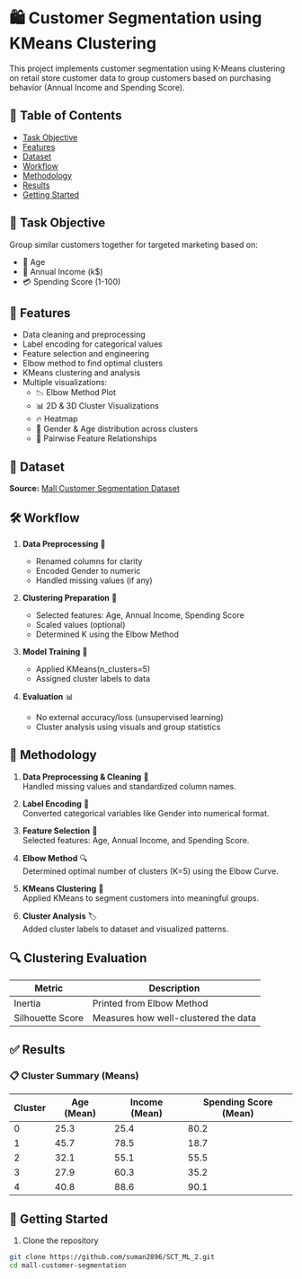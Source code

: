 # 🛍️ Customer Segmentation using KMeans Clustering

This project implements customer segmentation using K-Means clustering on retail store customer data to group customers based on purchasing behavior (Annual Income and Spending Score).

## 📌 Table of Contents
- [Task Objective](#-task-objective)
- [Features](#-features)
- [Dataset](#-dataset)
- [Workflow](#-workflow)
- [Methodology](#-methodology)
- [Results](#-results)
- [Getting Started](#-getting-started)

## 🎯 Task Objective
Group similar customers together for targeted marketing based on:
- 🎂 Age
- 💸 Annual Income (k$)
- 💳 Spending Score (1-100)

## 🔧 Features
- Data cleaning and preprocessing
- Label encoding for categorical values
- Feature selection and engineering
- Elbow method to find optimal clusters
- KMeans clustering and analysis
- Multiple visualizations:
  - 📉 Elbow Method Plot
  - 📊 2D & 3D Cluster Visualizations
  - 🔥 Heatmap
  - 🎯 Gender & Age distribution across clusters
  - 🔄 Pairwise Feature Relationships

## 📂 Dataset
**Source:** [Mall Customer Segmentation Dataset](https://www.kaggle.com/datasets/vjchoudhary7/customer-segmentation-tutorial-in-python) 

## 🛠️ Workflow
1. **Data Preprocessing** 🔧
   - Renamed columns for clarity
   - Encoded Gender to numeric
   - Handled missing values (if any)

2. **Clustering Preparation** 🧮
   - Selected features: Age, Annual Income, Spending Score
   - Scaled values (optional)
   - Determined K using the Elbow Method

3. **Model Training** 🤖
   - Applied KMeans(n_clusters=5)
   - Assigned cluster labels to data

4. **Evaluation** 📊
   - No external accuracy/loss (unsupervised learning)
   - Cluster analysis using visuals and group statistics

## 🧠 Methodology
1. **Data Preprocessing & Cleaning** 🧹  
   Handled missing values and standardized column names.

2. **Label Encoding** 🔢  
   Converted categorical variables like Gender into numerical format.

3. **Feature Selection** 🎯  
   Selected features: Age, Annual Income, and Spending Score.

4. **Elbow Method** 🔍  
   Determined optimal number of clusters (K=5) using the Elbow Curve.

5. **KMeans Clustering** 🔄  
   Applied KMeans to segment customers into meaningful groups.

6. **Cluster Analysis** 🏷️  
   Added cluster labels to dataset and visualized patterns.

## 🔍 Clustering Evaluation
| Metric               | Description                          |
|----------------------|--------------------------------------|
| Inertia              | Printed from Elbow Method            |
| Silhouette Score     | Measures how well-clustered the data |


## ✅ Results
### 📋 Cluster Summary (Means)
| Cluster | Age (Mean) | Income (Mean) | Spending Score (Mean) |
|---------|------------|---------------|-----------------------|
| 0       | 25.3       | 25.4          | 80.2                  |
| 1       | 45.7       | 78.5          | 18.7                  |
| 2       | 32.1       | 55.1          | 55.5                  |
| 3       | 27.9       | 60.3          | 35.2                  |
| 4       | 40.8       | 88.6          | 90.1                  |


## 🚀 Getting Started
1. Clone the repository
```bash
git clone https://github.com/suman2896/SCT_ML_2.git
cd mall-customer-segmentation
